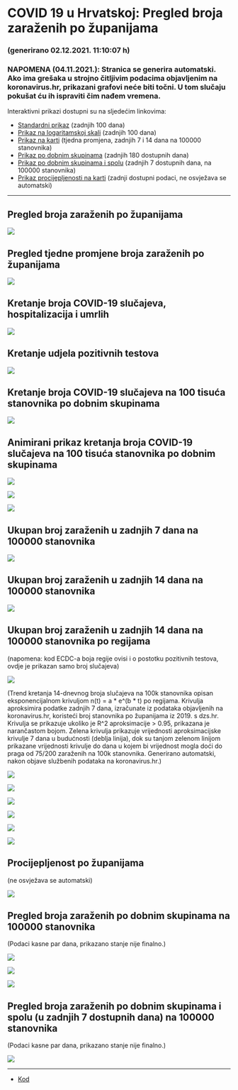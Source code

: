 # COVID 19 u Hrvatskoj: Pregled broja zaraženih po županijama

### (generirano 02.12.2021. 11:10:07 h)

### NAPOMENA (04.11.2021.): Stranica se generira automatski. Ako ima grešaka u strojno čitljivim podacima objavljenim na koronavirus.hr, prikazani grafovi neće biti točni. U tom slučaju pokušat ću ih ispraviti čim nađem vremena.

Interaktivni prikazi dostupni su na sljedećim linkovima:

- [Standardni prikaz](html/index.html) (zadnjih 100 dana)
- [Prikaz na logaritamskoj skali](html/index_log.html) (zadnjih 100 dana)
- [Prikaz na karti](html/index_map.html) (tjedna promjena, zadnjih 7 i 14 dana na 100000 stanovnika)
- [Prikaz po dobnim skupinama](html/index_per_age.html) (zadnjih 180 dostupnih dana)
- [Prikaz po dobnim skupinama i spolu](html/index_pyramid.html) (zadnjih 7 dostupnih dana, na 100000 stanovnika)
- [Prikaz procijepljenosti na karti](html/index_vaccination.html) (zadnji dostupni podaci, ne osvježava se automatski)

-----

## Pregled broja zaraženih po županijama

![](img/2021_11_30_line_plots.png)

## Pregled tjedne promjene broja zaraženih po županijama

![](img/2021_11_30_map.png)

## Kretanje broja COVID-19 slučajeva, hospitalizacija i umrlih

![](img/2021_11_30_cases_hospitalisations_deaths.png)

## Kretanje udjela pozitivnih testova

![](img/2021_11_30_percentage_positive_tests.png)

## Kretanje broja COVID-19 slučajeva na 100 tisuća stanovnika po dobnim skupinama

![](img/2021_11_30_cases_per_age_group_lines.png)

## Animirani prikaz kretanja broja COVID-19 slučajeva na 100 tisuća stanovnika po dobnim skupinama

![](img/2021_11_30anim_aug_1200.gif)

![](img/anim_cases_2021_11_30_vs_2020.gif)

![](img/2021_11_30all_counties_dots.png)

## Ukupan broj zaraženih u zadnjih 7 dana na 100000 stanovnika

![](img/2021_11_30_map_7_day_per_100k.png)

## Ukupan broj zaraženih u zadnjih 14 dana na 100000 stanovnika

![](img/2021_11_30_map_14_day_per_100k.png)

## Ukupan broj zaraženih u zadnjih 14 dana na 100000 stanovnika po regijama

(napomena: kod ECDC-a boja regije ovisi i o postotku pozitivnih testova, ovdje je prikazan samo broj slučajeva)

![](img/2021_11_30_map_14_day_per_100k_region.png)

(Trend kretanja 14-dnevnog broja slučajeva na 100k stanovnika opisan eksponencijalnom krivuljom n(t) = a * e^(b * t) po regijama. Krivulja aproksimira podatke zadnjih 7 dana, izračunate iz podataka objavljenih na koronavirus.hr, koristeći broj stanovnika po županijama iz 2019. s dzs.hr. Krivulja se prikazuje ukoliko je R^2 aproksimacije > 0.95, prikazana je narančastom bojom. Zelena krivulja prikazuje vrijednosti aproksimacijske krivulje 7 dana u budućnosti (deblja linija), dok su tanjom zelenom linijom prikazane vrijednosti krivulje do dana u kojem bi vrijednost mogla doći do praga od 75/200 zaraženih na 100k stanovnika. Generirano automatski, nakon objave službenih podataka na koronavirus.hr.)

![](img/2021_11_30_current_Jadranska_Hrvatska.png)

![](img/2021_11_30_current_Panonska_Hrvatska.png)

![](img/2021_11_30_current_Grad_Zagreb.png)

![](img/2021_11_30_current_Sjeverna_Hrvatska.png)

![](img/2021_11_30_current_Republika_Hrvatska.png)

![](img/2021_11_30_cases_hospitalisations_deaths_Republika_Hrvatska.png)

## Procijepljenost po županijama

(ne osvježava se automatski)

![](img/2021_11_30_vaccination.png)

## Pregled broja zaraženih po dobnim skupinama na 100000 stanovnika

(Podaci kasne par dana, prikazano stanje nije finalno.)

![](img/2021_11_30_per_age_group.png)

![](img/2021_11_30_per_age_group_all_0.png)

![](img/2021_11_30_per_age_group_all_1.png)

## Pregled broja zaraženih po dobnim skupinama i spolu (u zadnjih 7 dostupnih dana) na 100000 stanovnika

(Podaci kasne par dana, prikazano stanje nije finalno.)

![](img/2021_11_30_pyramid.png)

-----

- [Kod](https://github.com/ppalasek/covid_plots_croatia)


